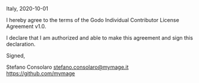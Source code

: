 Italy, 2020-10-01

I hereby agree to the terms of the Godo Individual Contributor License
Agreement v1.0.

I declare that I am authorized and able to make this agreement and sign this
declaration.

Signed,

Stefano Consolaro stefano.consolaro@mymage.it https://github.com/mymage
